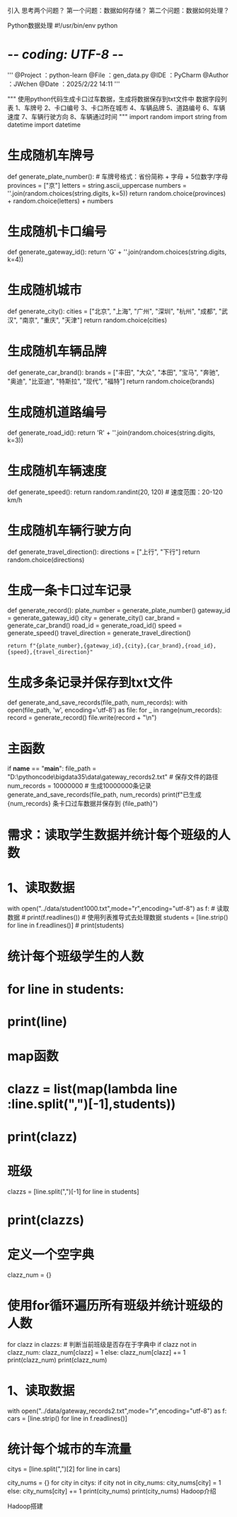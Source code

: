 引入
思考两个问题？
第一个问题：数据如何存储？
第二个问题：数据如何处理？

Python数据处理
#!/usr/bin/env python
# -*- coding: UTF-8 -*-
'''
@Project ：python-learn 
@File    ：gen_data.py
@IDE     ：PyCharm 
@Author  ：JWchen
@Date    ：2025/2/22 14:11 
'''

"""
使用python代码生成卡口过车数据，生成将数据保存到txt文件中
数据字段列表
1、车牌号
2、卡口编号
3、卡口所在城市
4、车辆品牌
5、道路编号
6、车辆速度
7、车辆行驶方向
8、车辆通过时间
"""
import random
import string
from datetime import datetime


# 生成随机车牌号
def generate_plate_number():
    # 车牌号格式：省份简称 + 字母 + 5位数字/字母
    provinces = ["京"]
    letters = string.ascii_uppercase
    numbers = ''.join(random.choices(string.digits, k=5))
    return random.choice(provinces) + random.choice(letters) + numbers


# 生成随机卡口编号
def generate_gateway_id():
    return 'G' + ''.join(random.choices(string.digits, k=4))


# 生成随机城市
def generate_city():
    cities = ["北京", "上海", "广州", "深圳", "杭州", "成都", "武汉", "南京", "重庆", "天津"]
    return random.choice(cities)


# 生成随机车辆品牌
def generate_car_brand():
    brands = ["丰田", "大众", "本田", "宝马", "奔驰", "奥迪", "比亚迪", "特斯拉", "现代", "福特"]
    return random.choice(brands)


# 生成随机道路编号
def generate_road_id():
    return 'R' + ''.join(random.choices(string.digits, k=3))


# 生成随机车辆速度
def generate_speed():
    return random.randint(20, 120)  # 速度范围：20-120 km/h


# 生成随机车辆行驶方向
def generate_travel_direction():
    directions = ["上行", "下行"]
    return random.choice(directions)


# 生成一条卡口过车记录
def generate_record():
    plate_number = generate_plate_number()
    gateway_id = generate_gateway_id()
    city = generate_city()
    car_brand = generate_car_brand()
    road_id = generate_road_id()
    speed = generate_speed()
    travel_direction = generate_travel_direction()

    return f"{plate_number},{gateway_id},{city},{car_brand},{road_id},{speed},{travel_direction}"


# 生成多条记录并保存到txt文件
def generate_and_save_records(file_path, num_records):
    with open(file_path, 'w', encoding='utf-8') as file:
        for _ in range(num_records):
            record = generate_record()
            file.write(record + "\n")


# 主函数
if __name__ == "__main__":
    file_path = "D:\\pythoncode\\bigdata35\\data\\gateway_records2.txt"  # 保存文件的路径
    num_records = 10000000  # 生成10000000条记录
    generate_and_save_records(file_path, num_records)
    print(f"已生成 {num_records} 条卡口过车数据并保存到 {file_path}")
# 需求：读取学生数据并统计每个班级的人数

# 1、读取数据
with open("../data/student1000.txt",mode="r",encoding="utf-8") as  f:
    # 读取数据
    # print(f.readlines())
    # 使用列表推导式去处理数据
    students = [line.strip() for line in f.readlines()]
    # print(students)

# 统计每个班级学生的人数

# for line in students:
#     print(line)
# map函数
# clazz = list(map(lambda line :line.split(",")[-1],students))
# print(clazz)

# 班级
clazzs = [line.split(",")[-1] for line in students]
# print(clazzs)
# 定义一个空字典
clazz_num = {}
# 使用for循环遍历所有班级并统计班级的人数
for clazz in clazzs:
    # 判断当前班级是否存在于字典中
    if clazz not in clazz_num:
        clazz_num[clazz] = 1
    else:
        clazz_num[clazz] += 1
    print(clazz_num)
print(clazz_num)
# 1、读取数据
with open("../data/gateway_records2.txt",mode="r",encoding="utf-8") as  f:
    cars = [line.strip() for line in f.readlines()]

# 统计每个城市的车流量
citys = [line.split(",")[2] for line in cars]

city_nums = {}
for city in citys:
    if city not in city_nums:
        city_nums[city] = 1
    else:
        city_nums[city] += 1
    print(city_nums)
print(city_nums)
Hadoop介绍

Hadoop搭建

